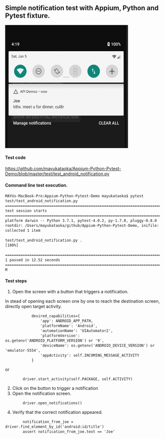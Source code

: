 ## Simple notification test with Appium, Python and Pytest fixture. 
<img src="notification-screenshot.png" width="400" height="400">

#### Test code

https://github.com/mayukataoka/Appium-Python-Pytest-Demo/blob/master/test/test_android_notification.py

#### Command line test execution.
```
MAYUs-MacBook-Pro:Appium-Python-Pytest-Demo mayukataoka$ pytest test/test_android_notification.py 
========================================================================================================== test session starts ===========================================================================================================
platform darwin -- Python 3.7.1, pytest-4.0.2, py-1.7.0, pluggy-0.8.0
rootdir: /Users/mayukataoka/github/Appium-Python-Pytest-Demo, inifile:
collected 1 item                                                                                                                                                                                                                         

test/test_android_notification.py .                                                                                                                                                                                                [100%]

======================================================================================================= 1 passed in 12.52 seconds ========================================================================================================
M
```


#### Test steps

1. Open the screen with a button that triggers a notification. 

In stead of opening each screen one by one to reach the destination screen, directly open target activity.

```
            desired_capabilities={
                'app': ANDROID_APP_PATH,
                'platformName': 'Android',
                'automationName': 'UIAutomator2',
                'platformVersion': os.getenv('ANDROID_PLATFORM_VERSION') or '9',
                'deviceName': os.getenv('ANDROID_DEVICE_VERSION') or 'emulator-5554',
                'appActivity': self.INCOMING_MESSAGE_ACTIVITY
            }
```

or 

```
        driver.start_activity(self.PACKAGE, self.ACTIVITY)

```
2. Click on the button to trigger a notification
3. Open the notification screen. 

```
        driver.open_notifications()
```
4. Verify that the correct notification appeared. 
```
        notification_from_joe = driver.find_element_by_id('android:id/title')
        assert notification_from_joe.text == 'Joe'

```
